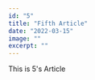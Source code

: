 ```yaml
---
id: "5"
title: "Fifth Article"
date: "2022-03-15"
image: ""
excerpt: ""
---
```


This is 5's Article
